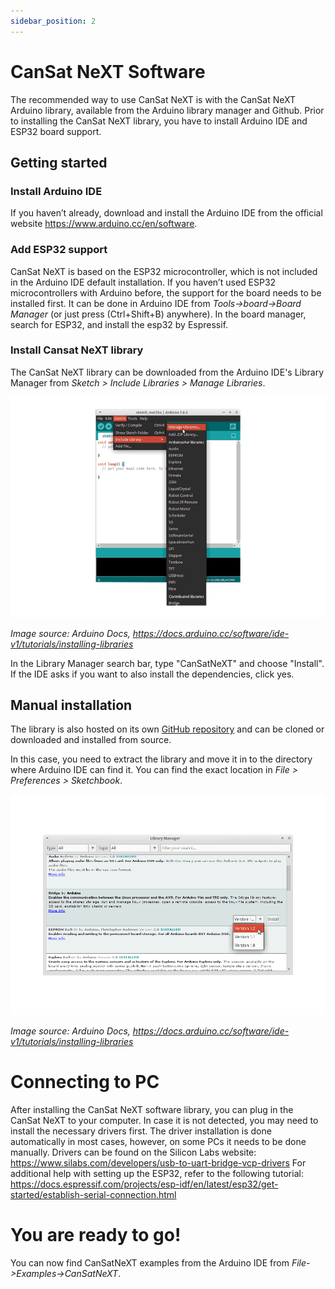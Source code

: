 ```yaml
---
sidebar_position: 2
---
```


# CanSat NeXT Software

The recommended way to use CanSat NeXT is with the CanSat NeXT Arduino library, available from the Arduino library manager and Github. Prior to installing the CanSat NeXT library, you have to install Arduino IDE and ESP32 board support.

## Getting started

### Install Arduino IDE

If you haven’t already, download and install the Arduino IDE from the official website https://www.arduino.cc/en/software.

### Add ESP32 support

CanSat NeXT is based on the ESP32 microcontroller, which is not included in the Arduino IDE default installation. If you haven’t used ESP32 microcontrollers with Arduino before, the support for the board needs to be installed first. It can be done in Arduino IDE from *Tools->board->Board Manager* (or just press (Ctrl+Shift+B) anywhere). In the board manager, search for ESP32, and install the esp32 by Espressif.

### Install Cansat NeXT library

The CanSat NeXT library can be downloaded from the Arduino IDE's Library Manager from *Sketch > Include Libraries > Manage Libraries*.

![Adding new Libraries with Arduino IDE.](./img/LibraryManager_1.png)

*Image source: Arduino Docs, https://docs.arduino.cc/software/ide-v1/tutorials/installing-libraries*

In the Library Manager search bar, type "CanSatNeXT" and choose "Install". If the IDE asks if you want to also install the dependencies, click yes.

## Manual installation

The library is also hosted on its own [GitHub repository](https://github.com/netnspace/CanSatNeXT_library) and can be cloned or downloaded and installed from source.

In this case, you need to extract the library and move it in to the directory where Arduino IDE can find it. You can find the exact location in *File > Preferences > Sketchbook*.

![Adding new Libraries with Arduino IDE.](./img/LibraryManager_2.png)

*Image source: Arduino Docs, https://docs.arduino.cc/software/ide-v1/tutorials/installing-libraries*

# Connecting to PC

After installing the CanSat NeXT software library, you can plug in the CanSat NeXT to your computer. In case it is not detected, you may need to install the necessary drivers first. The driver installation is done automatically in most cases, however, on some PCs it needs to be done manually.  Drivers can be found on the Silicon Labs website: https://www.silabs.com/developers/usb-to-uart-bridge-vcp-drivers
For additional help with setting up the ESP32, refer to the following tutorial: https://docs.espressif.com/projects/esp-idf/en/latest/esp32/get-started/establish-serial-connection.html

# You are ready to go!

You can now find CanSatNeXT examples from the Arduino IDE from *File->Examples->CanSatNeXT*.